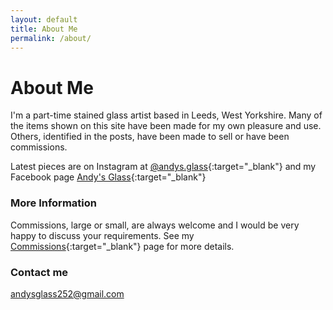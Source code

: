 ```yaml
---
layout: default
title: About Me
permalink: /about/
---
```


# About Me

I'm a part-time stained glass artist based in Leeds, West Yorkshire. Many of the items shown on this site have been made for my own pleasure and use. Others, identified in the posts, have been made to sell or have been commissions.

Latest pieces are on Instagram at [@andys.glass](https://www.instagram.com/andys.glass){:target="_blank"} and my Facebook page [Andy's Glass](https://www.facebook.com/profile.php?id=100088442906461){:target="_blank"}

### More Information

Commissions, large or small, are always welcome and I would be very happy to discuss your requirements. See my [Commissions](https://andy.merckel.uk/commissions/){:target="_blank"} page for more details.

### Contact me

[andysglass252@gmail.com](mailto:andysglass252@gmail.com)
